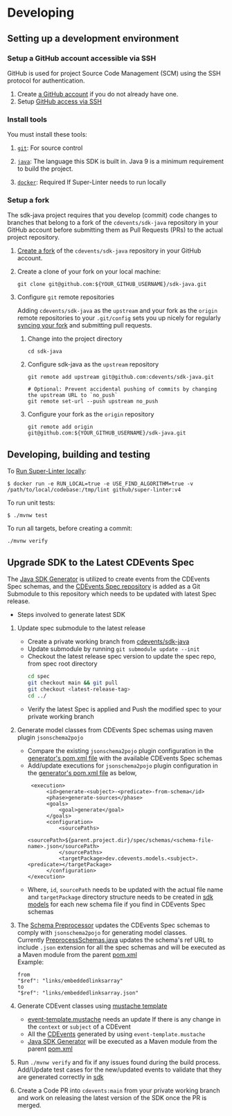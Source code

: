 # Developing

## Setting up a development environment

### Setup a GitHub account accessible via SSH

GitHub is used for project Source Code Management (SCM) using the SSH protocol for authentication.

1. Create [a GitHub account](https://github.com/join) if you do not already have one.
1. Setup
[GitHub access via SSH](https://help.github.com/articles/connecting-to-github-with-ssh/)

### Install tools

You must install these tools:

1. [`git`](https://help.github.com/articles/set-up-git/): For source control

1. [`java`](https://www.oracle.com/java/technologies/downloads/): The language this SDK is built in. Java 9 is a minimum requirement to build the project.

1. [`docker`](https://www.docker.com/): Required If Super-Linter needs to run locally



### Setup a fork

The sdk-java project requires that you develop (commit) code changes to branches that belong to a fork of the `cdevents/sdk-java` repository in your GitHub account before submitting them as Pull Requests (PRs) to the actual project repository.

1. [Create a fork](https://help.github.com/articles/fork-a-repo/) of the `cdevents/sdk-java` repository in your GitHub account.

1. Create a clone of your fork on your local machine:

    ```shell
    git clone git@github.com:${YOUR_GITHUB_USERNAME}/sdk-java.git
    ```

1. Configure `git` remote repositories

    Adding `cdevents/sdk-java` as the `upstream` and your fork as the `origin` remote repositories to your `.git/config` sets you up nicely for regularly [syncing your fork](https://help.github.com/articles/syncing-a-fork/) and submitting pull requests.

    1. Change into the project directory

        ```shell
        cd sdk-java
        ```

    1. Configure sdk-java as the `upstream` repository

        ```shell
        git remote add upstream git@github.com:cdevents/sdk-java.git

        # Optional: Prevent accidental pushing of commits by changing the upstream URL to `no_push`
        git remote set-url --push upstream no_push
        ```

    1. Configure your fork as the `origin` repository

        ```shell
        git remote add origin git@github.com:${YOUR_GITHUB_USERNAME}/sdk-java.git
        ```

## Developing, building and testing


To [Run Super-Linter locally](https://github.com/github/super-linter/blob/main/docs/run-linter-locally.md):

```shell
$ docker run -e RUN_LOCAL=true -e USE_FIND_ALGORITHM=true -v /path/to/local/codebase:/tmp/lint github/super-linter:v4
```

To run unit tests:
```shell
$ ./mvnw test
```

To run all targets, before creating a commit:

```shell
./mvnw verify
```

## Upgrade SDK to the Latest CDEvents Spec 
The [Java SDK Generator](./generator) is utilized to create events from the CDEvents Spec schemas, 
and the [CDEvents Spec repository](https://github.com/cdevents/spec/) is added as a Git Submodule to this repository which needs to be updated with latest Spec release.
- Steps involved to generate latest SDK
1. Update spec submodule to the latest release
    - Create a private working branch from [cdevents/sdk-java](https://github.com/cdevents/sdk-java)
    - Update submodule by running `git submodule update --init`
    - Checkout the latest release spec version to update the spec repo, from spec root directory
      ````bash
      cd spec
      git checkout main && git pull
      git checkout <latest-release-tag>
      cd ../
      ````
    - Verify the latest Spec is applied and Push the modified spec to your private working branch
2. Generate model classes from CDEvents Spec schemas using maven plugin `jsonschema2pojo`
    - Compare the existing `jsonschema2pojo` plugin configuration in the [generator's pom.xml file](./generator/pom.xml) with the available CDEvents Spec schemas
    - Add/update executions for `jsonschema2pojo` plugin configuration in the [generator's pom.xml file](./generator/pom.xml) as below,
      ````pom
       <execution>
            <id>generate-<subject>-<predicate>-from-schema</id>
            <phase>generate-sources</phase>
            <goals>
                <goal>generate</goal>
            </goals>
            <configuration>
                <sourcePaths>
                    <sourcePath>${parent.project.dir}/spec/schemas/<schema-file-name>.json</sourcePath>
                </sourcePaths>
                <targetPackage>dev.cdevents.models.<subject>.<predicate></targetPackage>
            </configuration>
      </execution>
      ````
    - Where, `id`, `sourcePath` needs to be updated with the actual file name and `targetPackage` directory structure needs to be created in [sdk models](./sdk/src/main/java/dev/cdevents/models) for each new schema file if you find in CDEvents Spec schemas

3. The [Schema Preprocessor](./preprocessor) updates the CDEvents Spec schemas to comply with `jsonschema2pojo` for generating model classes.</br>
Currently [PreprocessSchemas.java](./preprocessor/src/main/java/dev/cdevents/PreprocessSchemas.java) updates the schema's ref URL to include `.json` extension for all the spec schemas and will be executed as a Maven module from the parent [pom.xml](./pom.xml)</br>
   Example:
   ````
   from
   "$ref": "links/embeddedlinksarray"
   to
   "$ref": "links/embeddedlinksarray.json"
   ````
4. Generate CDEvent classes using [mustache template](./generator/src/main/resources/template/event-template.mustache)
    - [event-template.mustache](./generator/src/main/resources/template/event-template.mustache) needs an update If there is any change in the `context` or `subject` of a CDEvent
    - All the [CDEvents](./sdk/src/main/java/dev/cdevents/events) generated by using `event-template.mustache`
    - [Java SDK Generator](./generator) will be executed as a Maven module from the parent [pom.xml](./pom.xml)
5. Run `./mvnw verify` and fix if any issues found during the build process.</br>
   Add/Update test cases for the new/updated events to validate that they are generated correctly in [sdk](./sdk) 
6. Create a Code PR into `cdevents:main` from your private working branch and work on releasing the latest version of the SDK once the PR is merged.
